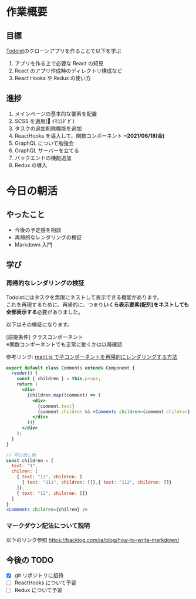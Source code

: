 # 作業概要

## 目標

[Todoist](https://todoist.com/app)のクローンアプリを作ることで以下を学ぶ

1. アプリを作る上で必要な React の知見
2. React のアプリ作成時のディレクトリ構成など
3. React Hooks や Redux の使い方

## 進捗

1. メインページの基本的な要素を配置
2. SCSS を適用(💪 ｲﾏｺｺﾀﾞｾﾞ)
3. タスクの追加削除機能を追加
4. ReactHooks を導入して、関数コンポーネント **~2021/06/18(金)**
5. GraphQL について勉強会
6. GraphQL サーバーを立てる
7. バックエンドの機能追加
8. Redux の導入

# 今日の朝活

## やったこと

- 今後の予定感を相談
- 再帰的なレンダリングの検証
- Markdown 入門

## 学び

### 再帰的なレンダリングの検証

Todoistにはタスクを無限にネストして表示できる機能があります。  
これを再現するために、再帰的に、つまり**いくら表示要素(配列)をネストしても全部表示する**必要がありました。

以下はその検証になります。


[前提条件]
クラスコンポーネント  
※関数コンポーネントでも正常に動くかは以降確認

参考リンク: [react.js で子コンポーネントを再帰的にレンダリングする方法](https://www.it-swarm-ja.com/ja/javascript/reactjs%E3%81%A7%E5%AD%90%E3%82%B3%E3%83%B3%E3%83%9D%E3%83%BC%E3%83%8D%E3%83%B3%E3%83%88%E3%82%92%E5%86%8D%E5%B8%B0%E7%9A%84%E3%81%AB%E3%83%AC%E3%83%B3%E3%83%80%E3%83%AA%E3%83%B3%E3%82%B0%E3%81%99%E3%82%8B%E6%96%B9%E6%B3%95/1051402537/)

```jsx
export default class Comments extends Component {
  render() {
    const { children } = this.props;
    return (
      <div>
        {children.map((comment) => (
          <div>
            {comment.text}
            {comment.children && <Comments children={comment.children} />}
          </div>
        ))}
      </div>
    );
  }
}

// 呼び出し側
const children = {
  text: "1",
  chilren: [
    { text: "11", children: [
      { text: "111", children: []},{ text: "112", children: []}
    ]},
    { text: "12", children: []}
  ]
}
<Comments children={chilren} />
```

### マークダウン記法について説明

以下のリンク参照
https://backlog.com/ja/blog/how-to-write-markdown/

## 今後の TODO

- [x] git リポジトリに招待
- [ ] ReactHooks について予習
- [ ] Redux について予習
